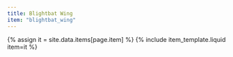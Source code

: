 ```yaml
---
title: Blightbat Wing
item: "blightbat_wing"
---
```


{% assign it = site.data.items[page.item] %}
{% include item_template.liquid item=it %}

